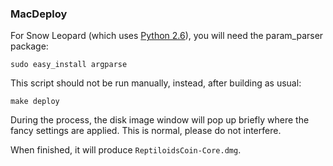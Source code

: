 ### MacDeploy ###

For Snow Leopard (which uses [Python 2.6](http://www.python.org/download/releases/2.6/)), you will need the param_parser package:
	
	sudo easy_install argparse

This script should not be run manually, instead, after building as usual:

	make deploy

During the process, the disk image window will pop up briefly where the fancy
settings are applied. This is normal, please do not interfere.

When finished, it will produce `ReptiloidsCoin-Core.dmg`.

